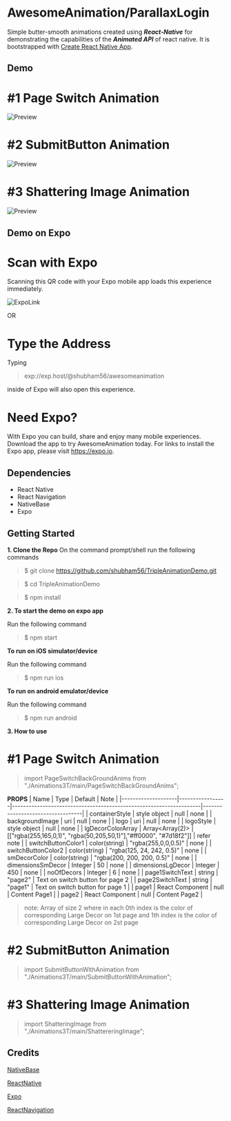 # AwesomeAnimation/ParallaxLogin

Simple butter-smooth animations created using **_React-Native_** for demonstrating the capabilities of the **_Animated API_** of react native.
It is bootstrapped with [Create React Native App](https://github.com/react-community/create-react-native-app).

## Demo

# #1 Page Switch Animation

![Preview](screenshot/PageSwitchAnim.gif)

# #2 SubmitButton Animation

![Preview](screenshot/SubmitButtonAnim.gif)

# #3 Shattering Image Animation

![Preview](screenshot/ShatteringImageAnim.gif)

## Demo on Expo

# Scan with Expo

Scanning this QR code with your Expo mobile app loads this experience immediately.

![ExpoLink](screenshot/download.png)

OR

# Type the Address

Typing 

>exp://exp.host/@shubham56/awesomeanimation

inside of Expo will also open this experience.

# Need Expo?

With Expo you can build, share and enjoy many mobile experiences. Download the app to try AwesomeAnimation today.
For links to install the Expo app, please visit https://expo.io.

## Dependencies

 * React Native
 * React Navigation
 * NativeBase
 * Expo

## Getting Started 

**1. Clone the Repo**
On the command prompt/shell run the following commands

>$ git clone https://github.com/shubham56/TripleAnimationDemo.git

>$ cd TripleAnimationDemo

>$ npm install

**2. To start the demo on expo app**

Run the following command

>$ npm start

**To run on iOS simulator/device**

Run the following command

>$ npm run ios

**To run on android emulator/device**

Run the following command

>$ npm run android

**3. How to use**

# #1 Page Switch Animation

>import PageSwitchBackGroundAnims from "./Animations3T/main/PageSwitchBackGroundAnims";

**PROPS**
| Name               | Type            | Default                                                            | Note                             |
|--------------------|-----------------|--------------------------------------------------------------------|----------------------------------|
| containerStyle     | style object    | null                                                               | none                             |
| backgroundImage    | uri             | null                                                               | none                             |
| logo               | uri             | null                                                               | none                             |
| logoStyle          | style object    | null                                                               | none                             |
| lgDecorColorArray  | Array<Array(2)> | [["rgba(255,165,0,1)", "rgba(50,205,50,1)"],"#ff0000", "#7d18f2"]] | refer note                       |
| switchButtonColor1 | color(string)   | "rgba(255,0,0,0.5)"                                                | none                             |
| switchButtonColor2 | color(string)   | "rgba(125, 24, 242, 0.5)"                                          | none                             |
| smDecorColor       | color(string)   | "rgba(200, 200, 200, 0.5)"                                         | none                             |
| dimensionsSmDecor  | Integer         | 50                                                                 | none                             |
| dimensionsLgDecor  | Integer         | 450                                                                | none                             |
| noOfDecors         | Integer         | 6                                                                  | none                             |
| page1SwitchText    | string          | "page2"                                                            | Text on switch button for page 2 |
| page2SwitchText    | string          | "page1"                                                            | Text on switch button for page 1 |
| page1              | React Component | null                                                               | Content Page1                    |
| page2              | React Component | null                                                               | Content Page2                    |

> note: Array of size 2 where in each 0th index is the color of corresponding Large Decor on 1st page and 1th index is the color of corresponding Large Decor on 2st page

# #2 SubmitButton Animation

>import SubmitButtonWithAnimation from "./Animations3T/main/SubmitButtonWithAnimation";

# #3 Shattering Image Animation

>import ShatteringImage from "./Animations3T/main/ShattereringImage";


## Credits

[NativeBase](https://nativebase.io/)

[ReactNative](https://facebook.github.io/react-native/)

[Expo](https://expo.io)

[ReactNavigation](https://reactnavigation.org/)
